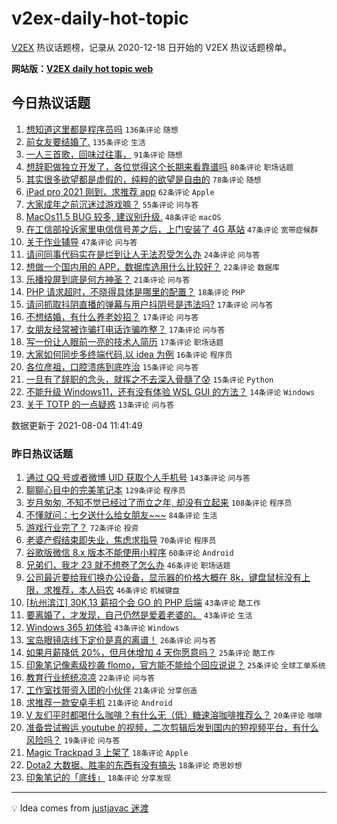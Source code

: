 # v2ex-daily-hot-topic

[V2EX](https://www.v2ex.com/) 热议话题榜，记录从 2020-12-18 日开始的 V2EX 热议话题榜单。

**网站版：[V2EX daily hot topic web](https://boojack.github.io/v2ex-daily-hot-topic-web/)**

## 今日热议话题

<!-- TODAY BEGIN -->

1. [想知道这里都是程序员吗](https://www.v2ex.com/t/793500) `136条评论` `随想`
1. [前女友要结婚了.](https://www.v2ex.com/t/793557) `135条评论` `生活`
1. [一人三首歌，回味过往事，](https://www.v2ex.com/t/793543) `91条评论` `随想`
1. [想辞职做独立开发了，各位觉得这个长期来看靠谱吗](https://www.v2ex.com/t/793509) `80条评论` `职场话题`
1. [其实很多欲望都是虚假的，纯粹的欲望是自由的](https://www.v2ex.com/t/793497) `78条评论` `随想`
1. [iPad pro 2021 刚到，求推荐 app](https://www.v2ex.com/t/793510) `62条评论` `Apple`
1. [大家成年之前沉迷过游戏嘛？](https://www.v2ex.com/t/793528) `55条评论` `问与答`
1. [MacOs11.5 BUG 较多, 建议别升级.](https://www.v2ex.com/t/793521) `48条评论` `macOS`
1. [在工信部投诉家里电信信号差之后，上门安装了 4G 基站](https://www.v2ex.com/t/793653) `47条评论` `宽带症候群`
1. [关于作业辅导](https://www.v2ex.com/t/793515) `47条评论` `问与答`
1. [请问同事代码实在是烂到让人无法忍受怎么办](https://www.v2ex.com/t/793601) `24条评论` `问与答`
1. [想做一个国内用的 APP，数据库选用什么比较好？](https://www.v2ex.com/t/793662) `22条评论` `数据库`
1. [乐播投屏到底是何方神圣？](https://www.v2ex.com/t/793532) `21条评论` `问与答`
1. [PHP 请求超时，不晓得具体是哪里的配置？](https://www.v2ex.com/t/793657) `18条评论` `PHP`
1. [请问抓取抖阴直播的弹幕与用户抖阴号是违法吗?](https://www.v2ex.com/t/793620) `17条评论` `问与答`
1. [不想结婚，有什么养老妙招？](https://www.v2ex.com/t/793631) `17条评论` `问与答`
1. [女朋友经常被诈骗打电话诈骗咋整？](https://www.v2ex.com/t/793503) `17条评论` `问与答`
1. [写一份让人眼前一亮的技术人简历](https://www.v2ex.com/t/793498) `17条评论` `职场话题`
1. [大家如何同步多终端代码,以 idea 为例](https://www.v2ex.com/t/793615) `16条评论` `程序员`
1. [各位彦祖，口腔溃疡到底咋治](https://www.v2ex.com/t/793612) `15条评论` `问与答`
1. [一旦有了辞职的念头，就挥之不去深入骨髓了😰](https://www.v2ex.com/t/793556) `15条评论` `Python`
1. [不能升级 Windows11，还有没有体验 WSL GUI 的方法？](https://www.v2ex.com/t/793519) `14条评论` `Windows`
1. [关于 TOTP 的一点疑惑](https://www.v2ex.com/t/793579) `13条评论` `问与答`

数据更新于 2021-08-04 11:41:49

<!-- TODAY END -->

### 昨日热议话题

<!-- YESTERDAY BEGIN -->

1. [通过 QQ 号或者微博 UID 获取个人手机号](https://www.v2ex.com/t/793291) `143条评论` `问与答`
1. [聊聊心目中的完美笔记本](https://www.v2ex.com/t/793294) `129条评论` `程序员`
1. [岁月匆匆, 不知不觉已经过了而立之年, 却没有立起来](https://www.v2ex.com/t/793361) `108条评论` `程序员`
1. [不懂就问：七夕送什么给女朋友~~~](https://www.v2ex.com/t/793325) `84条评论` `生活`
1. [游戏行业完了？](https://www.v2ex.com/t/793350) `72条评论` `投资`
1. [老婆产假结束即失业，焦虑求指导](https://www.v2ex.com/t/793351) `70条评论` `程序员`
1. [谷歌版微信 8.x 版本不能使用小程序](https://www.v2ex.com/t/793283) `60条评论` `Android`
1. [兄弟们，我才 23 就不想卷了怎么办](https://www.v2ex.com/t/793407) `46条评论` `职场话题`
1. [公司最近要给我们换办公设备，显示器的价格大概在 8k，键盘鼠标没有上限，求推荐，本人码农](https://www.v2ex.com/t/793314) `46条评论` `机械键盘`
1. [[杭州滨江] 30K,13 薪招个会 GO 的 PHP 后端](https://www.v2ex.com/t/793415) `43条评论` `酷工作`
1. [要离婚了，才发现，自己仍然是爱着老婆的。](https://www.v2ex.com/t/793484) `43条评论` `生活`
1. [Windows 365 初体验](https://www.v2ex.com/t/793286) `43条评论` `Windows`
1. [宝岛眼镜店线下定价是真的离谱！](https://www.v2ex.com/t/793390) `26条评论` `问与答`
1. [如果月薪降低 20%，但月休增加 4 天你愿意吗？](https://www.v2ex.com/t/793385) `25条评论` `酷工作`
1. [印象笔记像素级抄袭 flomo，官方能不能给个回应说说？](https://www.v2ex.com/t/793366) `25条评论` `全球工单系统`
1. [教育行业统统凉凉](https://www.v2ex.com/t/793409) `22条评论` `问与答`
1. [工作室找带资入团的小伙伴](https://www.v2ex.com/t/793320) `21条评论` `分享创造`
1. [求推荐一款安卓手机](https://www.v2ex.com/t/793296) `21条评论` `Android`
1. [V 友们平时都喝什么咖啡？有什么无（低）糖速溶咖啡推荐么？](https://www.v2ex.com/t/793386) `20条评论` `咖啡`
1. [准备尝试搬运 youtube 的视频，二次剪辑后发到国内的短视频平台，有什么风险吗？](https://www.v2ex.com/t/793344) `19条评论` `问与答`
1. [Magic Trackpad 3 上架了](https://www.v2ex.com/t/793474) `18条评论` `Apple`
1. [Dota2 大数据、胜率的东西有没有搞头](https://www.v2ex.com/t/793380) `18条评论` `奇思妙想`
1. [印象笔记的「底线」](https://www.v2ex.com/t/793333) `18条评论` `分享发现`

<!-- YESTERDAY END -->

---

💡 Idea comes from [justjavac 迷渡](https://github.com/justjavac/)
